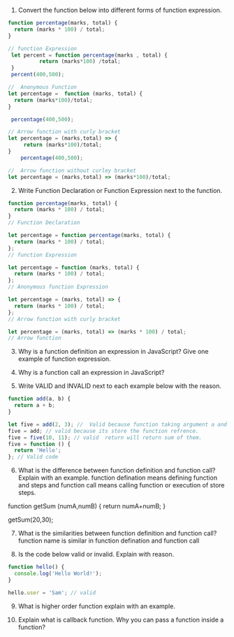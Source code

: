 1. Convert the function below into different forms of function expression.

```js
function percentage(marks, total) {
  return (marks * 100) / total;
}

// function Expression
 let percent = function percentage(marks , total) {
          return (marks*100) /total; 
 }
 percent(400,500);

//  Anonymous Function
let percentage =  function (marks, total) {
  return (marks*100)/total;
}

 percentage(400,500);

// Arrow function with curly bracket
let percentage = (marks,total) => {
     return (marks*100)/total; 
}
    percentage(400,500);

//  Arrow function without curley bracket
let percentage = (marks,total) => (marks*100)/total; 
```

2. Write Function Declaration or Function Expression next to the function.

```js
function percentage(marks, total) {
  return (marks * 100) / total;
}
// Function Declaration
```

```js
let percentage = function percentage(marks, total) {
  return (marks * 100) / total;
};
// function Expression
```

```js
let percentage = function (marks, total) {
  return (marks * 100) / total;
};
// Anonymous function Expression
```

```js
let percentage = (marks, total) => {
  return (marks * 100) / total;
};
// Arrow function with curly bracket
```

```js
let percentage = (marks, total) => (marks * 100) / total;
// Arrow function
```

3. Why is a function definition an expression in JavaScript? Give one example of function expression.
<!--  -->

4. Why is a function call an expression in JavaScript?

5. Write VALID and INVALID next to each example below with the reason.

```js
function add(a, b) {
  return a + b;
}

let five = add(2, 3); //  Valid because function taking argument a and b and returning  addition of both of them .
five = add; // valid because its store the function refrence.
five = five(10, 11); // valid  return will return sum of them.
five = function () {
  return 'Hello';
}; // Valid code
```

6. What is the difference between function definition and function call? Explain with an example.
 function defination means defining function and steps and function call means calling function or execution of store steps.
 <!-- Function Defination -->
  function getSum (numA,numB) {
    return numA+numB;
  }
  <!-- Function call -->
  getSum(20,30);

7. What is the similarities between function definition and function call?
 function name is similar in function defination and function call 

8. Is the code below valid or invalid. Explain with reason.

```js
function hello() {
  console.log('Hello World!');
}

hello.user = 'Sam'; // valid 
```

9. What is higher order function explain with an example.

<!-- In JavaScript, a higher-order function is a function that takes one or more functions as arguments, returns a function as its result,  -->

10. Explain what is callback function. Why you can pass a function inside a function?
<!-- Functions that Take Functions as Arguments is known as callback function -->
